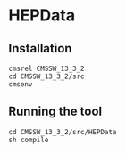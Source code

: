 # HEPData

## Installation
```
cmsrel CMSSW_13_3_2
cd CMSSW_13_3_2/src
cmsenv
```

## Running the tool

```
cd CMSSW_13_3_2/src/HEPData
sh compile
```
